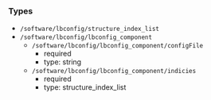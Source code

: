 ### Types

- `/software/lbconfig/structure_index_list`
- `/software/lbconfig/lbconfig_component`
    - `/software/lbconfig/lbconfig_component/configFile`
        - required
        - type: string
    - `/software/lbconfig/lbconfig_component/indicies`
        - required
        - type: structure_index_list

